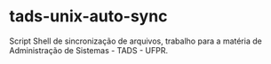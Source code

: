 # tads-unix-auto-sync
Script Shell de sincronização de arquivos, trabalho para a matéria de Administração de Sistemas - TADS - UFPR.
